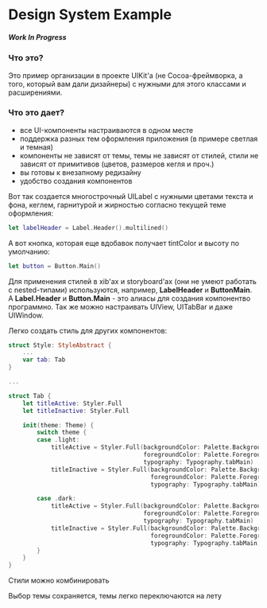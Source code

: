 ﻿# Design System Example
##### *Work In Progress*

### Что это?
Это пример организации в проекте UIKit'а (не Cocoa-фреймворка, а того, который вам дали дизайнеры) с нужными для этого классами и расширениями.

### Что это дает?
- все UI-компоненты настраиваются в одном месте
- поддержка разных тем оформления приложения (в примере светлая и темная)
- компоненты не зависят от темы, темы не зависят от стилей, стили не зависят от примитивов (цветов, размеров кегля и проч.) 
- вы готовы к внезапному редизайну
- удобство создания компонентов

Вот так создается многострочный UILabel с нужными цветами текста и фона, кеглем, гарнитурой и жирностью согласно текущей теме оформления:
```swift 
let labelHeader = Label.Header().multilined()
```
А вот кнопка, которая еще вдобавок получает tintColor и высоту по умолчанию:
```swift
let button = Button.Main()
```

Для применения стилей в xib'ах и storyboard'ах (они не умеют работать с nested-типами) используются, например, **LabelHeader** и **ButtonMain**. А **Label.Header** и **Button.Main** - это алиасы для создания компонентво программно.
Так же можно настраивать UIView, UITabBar и даже UIWindow. 

Легко создать стиль для других компонентов:

```swift
struct Style: StyleAbstract {
	...
	var tab: Tab
}

...	

struct Tab {
	let titleActive: Styler.Full
	let titleInactive: Styler.Full

	init(theme: Theme) {
		switch theme {
		case .light:
			titleActive = Styler.Full(backgroundColor: Palette.Background.electricViolet,
									  foregroundColor: Palette.Foreground.white,
									  typography: Typography.tabMain)
			titleInactive = Styler.Full(backgroundColor: Palette.Background.electricViolet,
										foregroundColor: Palette.Foreground.silver,
										typography: Typography.tabMain)

		case .dark:
			titleActive = Styler.Full(backgroundColor: Palette.Background.persianIndigo,
									  foregroundColor: Palette.Foreground.silver,
									  typography: Typography.tabMain)
			titleInactive = Styler.Full(backgroundColor: Palette.Background.persianIndigo,
										foregroundColor: Palette.Foreground.electricViolet,
										typography: Typography.tabMain)
		}
	}
}
```


Стили можно комбинировать

Выбор темы сохраняется, темы легко переключаются на лету
